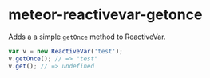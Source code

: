 meteor-reactivevar-getonce
====================
Adds a a simple `getOnce` method to ReactiveVar.

```js
var v = new ReactiveVar('test');
v.getOnce(); // => "test"
v.get(); // => undefined
```
